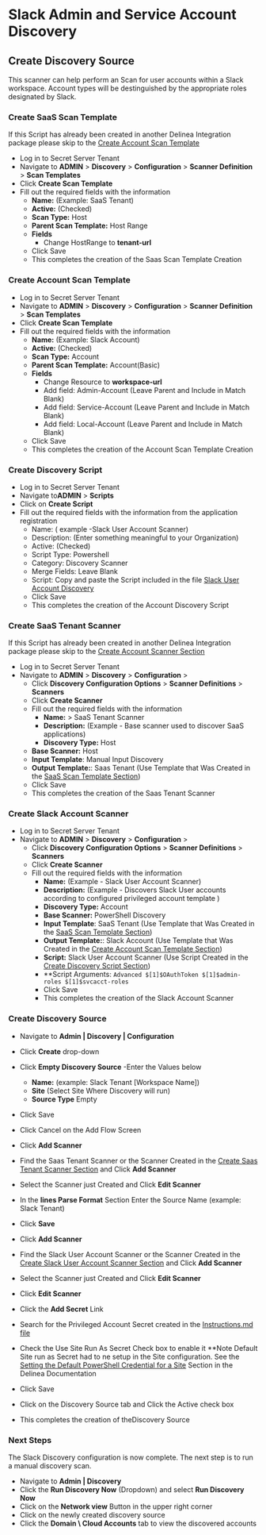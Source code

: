# Slack Admin and Service Account Discovery

## Create Discovery Source

This scanner can help perform an Scan for user accounts within a Slack workspace. Account types will be destinguished by the appropriate roles designated by Slack.

### Create SaaS Scan Template
If this Script has already been created in another Delinea Integration package please skip to the [Create Account Scan Template](#create-account-scan-template) 

- Log in to Secret Server Tenant
- Navigate to **ADMIN** > **Discovery** > **Configuration** >   **Scanner Definition** > **Scan Templates** 
- Click **Create Scan Template**
- Fill out the required fields with the information
    - **Name:** (Example: SaaS Tenant)
    - **Active:** (Checked)
    - **Scan Type:** Host
    - **Parent Scan Template:** Host Range
    - **Fields**
        - Change HostRange to **tenant-url**
    - Click Save
    - This completes the creation of the Saas Scan Template Creation
 

### Create Account Scan Template

- Log in to Secret Server Tenant
- Navigate to **ADMIN** > **Discovery** > **Configuration** >   **Scanner Definition** > **Scan Templates** 
- Click **Create Scan Template**
- Fill out the required fields with the information
    - **Name:** (Example: Slack Account)
    - **Active:** (Checked)
    - **Scan Type:** Account
    - **Parent Scan Template:** Account(Basic)
    - **Fields**
        - Change Resource to **workspace-url**
        - Add field: Admin-Account (Leave Parent and Include in Match Blank)
        - Add field: Service-Account (Leave Parent and Include in Match Blank)
        - Add field: Local-Account (Leave Parent and Include in Match Blank)
    - Click Save
    - This completes the creation of the Account Scan Template Creation
 
### Create Discovery Script

- Log in to Secret Server Tenant
- Navigate to**ADMIN** > **Scripts**
- Click on **Create Script**
- Fill out the required fields with the information from the application registration
    - Name: ( example -Slack User Account Scanner)
    - Description: (Enter something meaningful to your Organization)
    - Active: (Checked)
    - Script Type: Powershell
    - Category: Discovery Scanner
    - Merge Fields: Leave Blank
    - Script: Copy and paste the Script included in the file [Slack User Account Discovery](./Slack-Discovery.ps1)
    - Click Save
    - This completes the creation of the Account Discovery Script

### Create SaaS Tenant Scanner

If this Script has already been created in another Delinea Integration package please skip to the [Create Account Scanner Section](#create-slack-account-scanner ) 

- Log in to Secret Server Tenant
- Navigate to **ADMIN** > **Discovery** > **Configuration** > 
    - Click **Discovery Configuration Options** > **Scanner Definitions** > **Scanners**
    - Click **Create Scanner**
    - Fill out the required fields with the information
        - **Name:** > SaaS Tenant Scanner 
        - **Description:** (Example - Base scanner used to discover SaaS applications)
        - **Discovery Type:**  Host
    - **Base Scanner:**  Host
    - **Input Template**: Manual Input Discovery
    - **Output Template:**: Saas Tenant (Use Template that Was Created in the [SaaS Scan Template Section](#create-saas-scan-template))
    - Click Save
    - This completes the creation of the Saas Tenant Scanner

### Create Slack Account Scanner

- Log in to Secret Server Tenant
- Navigate to **ADMIN** > **Discovery** > **Configuration** > 
    - Click **Discovery Configuration Options** > **Scanner Definitions** > **Scanners**
    - Click **Create Scanner**
    - Fill out the required fields with the information
        - **Name:** (Example - Slack User Account Scanner) 
        - **Description:** (Example - Discovers Slack User accounts according to configured privileged account template )
        - **Discovery Type:**  Account
        - **Base Scanner:** PowerShell Discovery
        - **Input Template**: SaaS Tenant (Use Template that Was Created in the [SaaS Scan Template Section](#create-saas-scan-template))
        - **Output Template:**: Slack Account  (Use Template that Was Created in the [Create Account Scan Template Section](#create-account-scan-template))
        - **Script:** Slack User Account Scanner (Use Script Created in the [Create Discovery Script Section](#create-discovery-script))
        - **Script Arguments: ``` Advanced $[1]$OAuthToken $[1]$admin-roles $[1]$svcacct-roles ```
        - Click Save
        - This completes the creation of the Slack Account Scanner

### Create Discovery Source

- Navigate to **Admin | Discovery | Configuration**
- Click **Create** drop-down
- Click **Empty Discovery Source**
-Enter the Values below
    - **Name:** (example: Slack Tenant [Workspace Name])
    - **Site** (Select Site Where Discovery will run)
    - **Source Type** Empty
- Click Save
- Click Cancel on the Add Flow Screen
- Click **Add Scanner**
- Find the Saas Tenant Scanner or the Scanner Created in the [Create Saas Tenant Scanner Section](#create-saas-tenant-scanner) and Click **Add Scanner**
- Select the Scanner just Created and Click **Edit Scanner**
- In the **lines Parse Format** Section Enter the Source Name (example: Slack Tenant)
- Click **Save**

- Click **Add Scanner**
- Find the Slack User Account Scanner  or the Scanner Created in the [Create Slack User Account Scanner Section](#create-slack-account-scanner) and Click **Add Scanner**
- Select the Scanner just Created and Click **Edit Scanner**
- Click **Edit Scanner**
- Click the **Add Secret** Link
- Search for the Privileged Account Secret created in the [Instructions.md file](../Instructions.md)
- Check the Use Site Run As Secret Check box to enable it
    **Note Default Site run as Secret had to ne setup in the Site configuration.
    See the [Setting the Default PowerShell Credential for a Site](https://docs.delinea.com/online-help/secret-server/authentication/secret-based-credentials-for-scripts/index.htm?Highlight=site) Section in the Delinea Documentation
- Click Save
- Click on the Discovery Source tab and Click the Active check box
- This completes the creation of theDiscovery Source


### Next Steps

 The Slack Discovery configuration is now complete.  The next step is to run a manual discovery scan.
- Navigate to  **Admin | Discovery**
- Click the **Run Discovery Now** (Dropdown) and select **Run Discovery Now**
- Click on the **Network view** Button in the upper right corner
- Click on the newly created discovery source
- Click the **Domain \ Cloud Accounts** tab to view the discovered accounts

